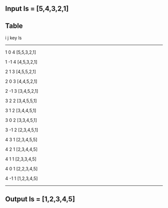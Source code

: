 ## Input ls = [5,4,3,2,1]

## Table

i	j  key 	 ls		

-------------------------

1   0   4  	[5,5,3,2,1]

1  -1   4  	[4,5,3,2,1]

2   1   3  	[4,5,5,2,1]

2   0   3  	[4,4,5,2,1]

2  -1   3  	[3,4,5,2,1]

3   2   2  	[3,4,5,5,1]

3   1   2  	[3,4,4,5,1]

3   0   2  	[3,3,4,5,1]

3  -1   2  	[2,3,4,5,1]

4   3   1  	[2,3,4,5,5]

4   2   1  	[2,3,4,4,5]

4   1   1  	[2,3,3,4,5]

4   0   1  	[2,2,3,4,5]

4  -1   1  	[1,2,3,4,5]

-------------------------

## Output ls = [1,2,3,4,5]